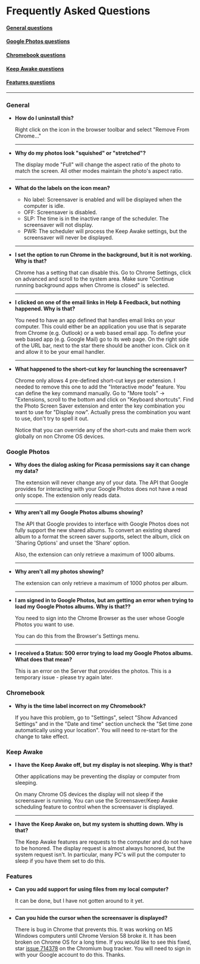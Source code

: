 # Frequently Asked Questions

#### [General questions](#general)

#### [Google Photos questions](#google-photos)

#### [Chromebook questions](#chromebook)

#### [Keep Awake questions](#keep-awake)

#### [Features questions](#features)

  ***

### General

* **How do I uninstall this?**

  Right click on the icon in the browser toolbar and select
  "Remove From Chrome..."

  ***

* **Why do my photos look "squished" or "stretched"?**

  The display mode "Full" will change the aspect ratio of the photo
  to match the screen.  All other modes maintain the photo's aspect
  ratio.

  ***

* **What do the labels on the icon mean?**

  - No label: Screensaver is enabled and will be displayed when the computer is idle.
  - OFF: Screensaver is disabled.
  - SLP: The time is in the inactive range of the scheduler. The screensaver will not display.
  - PWR: The scheduler will process the Keep Awake settings, but the screensaver will never be displayed.

  ***

* **I set the option to run Chrome in the background, but it is not working. Why is that?**

  Chrome has a setting that can disable this. Go to Chrome Settings,
  click on advanced and scroll to the system area. Make sure
  "Continue running background apps when Chrome is closed" is selected.

  ***

* **I clicked on one of the email links in Help & Feedback, but nothing happened. Why is that?**

  You need to have an app defined that handles email links on your computer.
  This could either be an application you use that is separate from Chrome (e.g. Outlook)
  or a web based email app. To define your web based app (e.g. Google Mail)
  go to its web page. On the right side of the URL bar, next to the star
  there should be another icon. Click on it and allow it to be your email
  handler.

  ***

* **What happened to the short-cut key for launching the screensaver?**

    Chrome only allows 4 pre-defined short-cut keys per extension.
    I needed to remove this one to add the "Interactive mode" feature.
    You can define the key command manually. Go to "More tools" -> "Extensions,
    scroll to the bottom and click on "Keyboard shortcuts".
    Find the Photo Screen Saver extension and enter the key combination
    you want to use for "Display now". Actually press the combination
    you want to use, don't try to spell it out.

    Notice that you can override any of the short-cuts and make them work
    globally on non Chrome OS devices.

### Google Photos

* **Why does the dialog asking for Picasa permissions say it can change my data?**

    The extension will never change any of your data.
    The API that Google provides for interacting with your Google Photos
    does not have a read only scope. The extension only reads data.

  ***

* **Why aren't all my Google Photos albums showing?**

    The API that Google provides to interface with Google Photos does
    not fully support the new shared albums.  To convert an existing
    shared album to a format the screen saver supports,
    select the album, click on 'Sharing Options' and unset the 'Share'
    option.

    Also, the extension can only retrieve a maximum of 1000 albums.

  ***

* **Why aren't all my photos showing?**

    The extension can only retrieve a maximum of 1000 photos per album.
  
  ***

* **I am signed in to Google Photos, but am getting an error when trying to load my Google Photos albums. Why is that??**

    You need to sign into the Chrome Browser as the user whose Google 
    Photos you want to use.
    
    You can do this from the Browser's Settings menu.
  
  ***

* **I received a Status: 500 error trying to load my Google Photos albums. What does that mean?**

  This is an error on the Server that provides the photos.
  This is a temporary issue - please try again later.

### Chromebook

* **Why is the time label incorrect on my Chromebook?**

  If you have this problem, go to "Settings",
  select "Show Advanced Settings" and in the "Date and time" section
  uncheck the "Set time zone automatically using your location".
  You will need to re-start for the change to take effect.

### Keep Awake

* **I have the Keep Awake off, but my display is not sleeping. Why is that?**

  Other applications may be preventing the display or computer from sleeping.

  On many Chrome OS devices the display will not sleep if the screensaver is running.
  You can use the Screensaver/Keep Awake scheduling feature to control when the screensaver is displayed.

  ***

* **I have the Keep Awake on, but my system is shutting down. Why is that?**

  The Keep Awake features are requests to the computer and do not have to be honored.
  The display request is almost always honored, but the system request isn't. In
  particular, many PC's will put the computer to sleep if you have them set to do this.

### Features

* **Can you add support for using files from my local computer?**

  It can be done, but I have not gotten around to it yet.
  
  ***

* **Can you hide the cursor when the screensaver is displayed?**

    There is bug in Chrome that prevents this. It was working on MS Windows
    computers until Chrome Version 58 broke it. It has been broken on Chrome OS
    for a long time. If you would like to see this fixed, star
    [issue 714378](https://bugs.chromium.org/p/chromium/issues/detail?id=714378)
    on the Chromium bug tracker. You will need to sign in with your Google account
    to do this. Thanks.



  <br />
